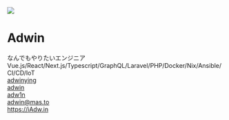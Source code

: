 <div class="flex gap-6 items-center mt-10">
  <img src="https://avatars.githubusercontent.com/adwinying" class="max-w-[10rem] rounded-full">

  <div>
    <h1 class="!mb-1">Adwin</h1>
    <div class="mb-4 text-neutral-500">なんでもやりたいエンジニア</div>
    <div>Vue.js/React/Next.js/Typescript/GraphQL/Laravel/PHP/Docker/Nix/Ansible/CI/CD/IoT</div>
  </div>
</div>


<div class="w-min grid grid-cols-[1.5rem_1fr] items-center gap-x-2 gap-y-3 mt-14 text-neutral-900 dark:text-neutral-50">
   <mdi-github />
   <div><a href="https://github.com/adwinying">adwinying</a></div>
   <simple-icons-qiita />
   <div><a href="https://qiita.com/adwin">adwin</a></div>
   <mdi-twitter />
   <div><a href="https://twitter.com/adw1n">adw1n</a></div>
   <mdi-mastodon />
   <div><a href="https://mas.to/@adwin">adwin@mas.to</a></div>
   <mdi-blog />
   <div><a href="https://iadw.in/blog">https://iAdw.in</a></div>
</div>

<!--
その前に自己紹介ですね

- 名前
- 何でもやりたいエンジニアですが
- 基本こちらの技術を中心にやってます
- エンジニア歴なんですが、今年8年目
- 経歴説明
- こんなところに情報発信しているのでよかったらフォローしてください
-->

